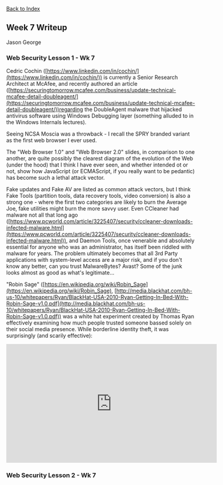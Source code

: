 [Back to Index](https://jaegermeiste.github.io/DefenseAgainstTheDarkArts/)

## Week 7 Writeup

Jason George

### Web Security Lesson 1 - Wk 7

Cedric Cochin  ([https://www.linkedin.com/in/cochin/](https://www.linkedin.com/in/cochin/)) is currently a Senior Research Architect at McAfee, and recently authored an article ([https://securingtomorrow.mcafee.com/business/update-technical-mcafee-detail-doubleagent/](https://securingtomorrow.mcafee.com/business/update-technical-mcafee-detail-doubleagent/))regarding the DoubleAgent malware that hijacked antivirus software using Windows Debugging layer (something alluded to in the Windows Internals lectures).

Seeing NCSA Moscia was a throwback - I recall the SPRY branded variant as the first web browser I ever used.

The "Web Browser 1.0" and "Web Browser 2.0" slides, in comparison to one another, are quite possibly the clearest diagram of the evolution of the Web (under the hood) that I think I have ever seen, and whether intended ot or not, show how JavaScript (or ECMAScript, if you really want to be pedantic) has become such a lethal attack vector.

Fake updates and Fake AV are listed as common attack vectors, but I think Fake Tools (partition tools, data recovery tools, video conversion) is also a strong one - where the first two categories are likely to burn the Average Joe, fake utilities might burn the more savvy user. Even CCleaner had malware not all that long ago ([https://www.pcworld.com/article/3225407/security/ccleaner-downloads-infected-malware.html](https://www.pcworld.com/article/3225407/security/ccleaner-downloads-infected-malware.html)), and Daemon Tools, once venerable and absolutely essential for anyone who was an administrator, has itself been riddled with malware for years. The problem ultimately becomes that all 3rd Party applications with system-level access are a major risk, and if you don't know any better, can you trust MalwareBytes? Avast? Some of the junk looks almost as good as what's legitimate...

"Robin Sage" ([https://en.wikipedia.org/wiki/Robin_Sage](https://en.wikipedia.org/wiki/Robin_Sage), [http://media.blackhat.com/bh-us-10/whitepapers/Ryan/BlackHat-USA-2010-Ryan-Getting-In-Bed-With-Robin-Sage-v1.0.pdf](http://media.blackhat.com/bh-us-10/whitepapers/Ryan/BlackHat-USA-2010-Ryan-Getting-In-Bed-With-Robin-Sage-v1.0.pdf)) was a white hat experiment created by Thomas Ryan effectively examining how much people trusted someone bassed solely on their social media presence. While borderline identity theft, it was surprisingly (and scarily effective):
<iframe width="560" height="315" src="https://www.youtube.com/embed/4pnKbibi6QY" frameborder="0" allow="autoplay; encrypted-media" allowfullscreen></iframe>

### Web Security Lesson 2 - Wk 7


